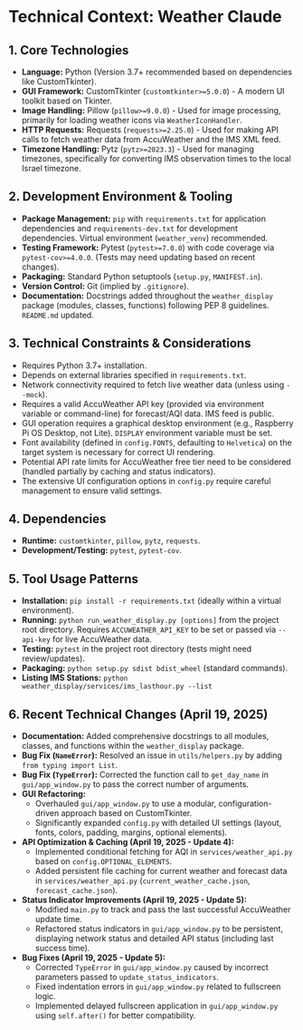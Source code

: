 # Technical Context: Weather Claude

## 1. Core Technologies

- **Language:** Python (Version 3.7+ recommended based on dependencies like CustomTkinter).
- **GUI Framework:** CustomTkinter (`customtkinter>=5.0.0`) - A modern UI toolkit based on Tkinter.
- **Image Handling:** Pillow (`pillow>=9.0.0`) - Used for image processing, primarily for loading weather icons via `WeatherIconHandler`.
- **HTTP Requests:** Requests (`requests>=2.25.0`) - Used for making API calls to fetch weather data from AccuWeather and the IMS XML feed.
- **Timezone Handling:** Pytz (`pytz>=2023.3`) - Used for managing timezones, specifically for converting IMS observation times to the local Israel timezone.

## 2. Development Environment & Tooling

- **Package Management:** `pip` with `requirements.txt` for application dependencies and `requirements-dev.txt` for development dependencies. Virtual environment (`weather_venv`) recommended.
- **Testing Framework:** Pytest (`pytest>=7.0.0`) with code coverage via `pytest-cov>=4.0.0`. (Tests may need updating based on recent changes).
- **Packaging:** Standard Python setuptools (`setup.py`, `MANIFEST.in`).
- **Version Control:** Git (implied by `.gitignore`).
- **Documentation:** Docstrings added throughout the `weather_display` package (modules, classes, functions) following PEP 8 guidelines. `README.md` updated.

## 3. Technical Constraints & Considerations

- Requires Python 3.7+ installation.
- Depends on external libraries specified in `requirements.txt`.
- Network connectivity required to fetch live weather data (unless using `--mock`).
- Requires a valid AccuWeather API key (provided via environment variable or command-line) for forecast/AQI data. IMS feed is public.
- GUI operation requires a graphical desktop environment (e.g., Raspberry Pi OS Desktop, not Lite). `DISPLAY` environment variable must be set.
- Font availability (defined in `config.FONTS`, defaulting to `Helvetica`) on the target system is necessary for correct UI rendering.
- Potential API rate limits for AccuWeather free tier need to be considered (handled partially by caching and status indicators).
- The extensive UI configuration options in `config.py` require careful management to ensure valid settings.

## 4. Dependencies

- **Runtime:** `customtkinter`, `pillow`, `pytz`, `requests`.
- **Development/Testing:** `pytest`, `pytest-cov`.

## 5. Tool Usage Patterns

- **Installation:** `pip install -r requirements.txt` (ideally within a virtual environment).
- **Running:** `python run_weather_display.py [options]` from the project root directory. Requires `ACCUWEATHER_API_KEY` to be set or passed via `--api-key` for live AccuWeather data.
- **Testing:** `pytest` in the project root directory (tests might need review/updates).
- **Packaging:** `python setup.py sdist bdist_wheel` (standard commands).
- **Listing IMS Stations:** `python weather_display/services/ims_lasthour.py --list`

## 6. Recent Technical Changes (April 19, 2025)

- **Documentation:** Added comprehensive docstrings to all modules, classes, and functions within the `weather_display` package.
- **Bug Fix (`NameError`):** Resolved an issue in `utils/helpers.py` by adding `from typing import List`.
- **Bug Fix (`TypeError`):** Corrected the function call to `get_day_name` in `gui/app_window.py` to pass the correct number of arguments.
- **GUI Refactoring:**
    - Overhauled `gui/app_window.py` to use a modular, configuration-driven approach based on CustomTkinter.
    - Significantly expanded `config.py` with detailed UI settings (layout, fonts, colors, padding, margins, optional elements).
- **API Optimization & Caching (April 19, 2025 - Update 4):**
    - Implemented conditional fetching for AQI in `services/weather_api.py` based on `config.OPTIONAL_ELEMENTS`.
    - Added persistent file caching for current weather and forecast data in `services/weather_api.py` (`current_weather_cache.json`, `forecast_cache.json`).
- **Status Indicator Improvements (April 19, 2025 - Update 5):**
    - Modified `main.py` to track and pass the last successful AccuWeather update time.
    - Refactored status indicators in `gui/app_window.py` to be persistent, displaying network status and detailed API status (including last success time).
- **Bug Fixes (April 19, 2025 - Update 5):**
    - Corrected `TypeError` in `gui/app_window.py` caused by incorrect parameters passed to `update_status_indicators`.
    - Fixed indentation errors in `gui/app_window.py` related to fullscreen logic.
    - Implemented delayed fullscreen application in `gui/app_window.py` using `self.after()` for better compatibility.
